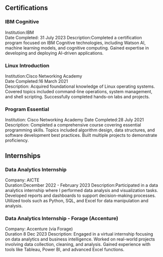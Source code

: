 
## Certifications

### IBM Cognitive
Institution:IBM  
Date Completed: 31 July 2023 
Description:Completed a certification program focused on IBM Cognitive technologies, including Watson AI, machine learning models, and cognitive computing. Gained expertise in developing and deploying AI-driven applications.

### Linux Introduction
Institution:Cisco Networking Academy  
Date Completed:16 March 2021  
Description: Acquired foundational knowledge of Linux operating systems. Covered topics included command-line operations, system management, and shell scripting. Successfully completed hands-on labs and projects.

### Program Essential
Institution: Cisco Networking Academy
Date Completed:28 July 2021
Description: Completed a comprehensive course covering essential programming skills. Topics included algorithm design, data structures, and software development best practices. Built multiple projects to demonstrate proficiency.


## Internships

### Data Analytics Internship
Company: AICTE  
Duration:December 2022 - February 2023 
Description:Participated in a data analytics internship where I performed data analysis and visualization tasks. Developed reports and dashboards to support decision-making processes. Utilized tools such as Python, SQL, and Excel for data manipulation and analysis.

### Data Analytics Internship - Forage (Accenture)
Company: Accenture (via Forage)  
Duration 8 Dec 2023 
Description: Engaged in a virtual internship focusing on data analytics and business intelligence. Worked on real-world projects involving data collection, cleaning, and analysis. Gained experience with tools like Tableau, Power BI, and advanced Excel functions.
